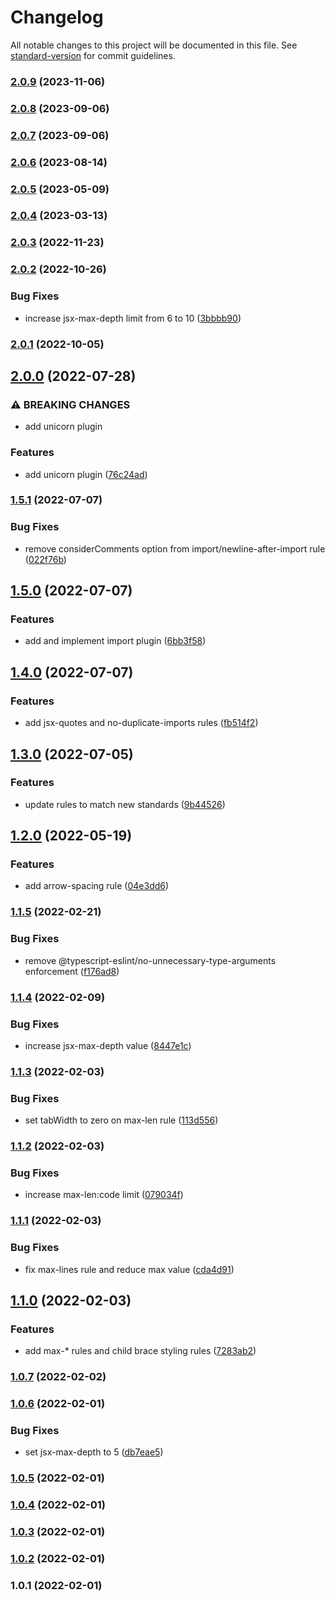 # Changelog

All notable changes to this project will be documented in this file. See [standard-version](https://github.com/conventional-changelog/standard-version) for commit guidelines.

### [2.0.9](https://github.com/growthops-digital/eslint-config/compare/v2.0.8...v2.0.9) (2023-11-06)

### [2.0.8](https://github.com/growthops-digital/eslint-config/compare/v2.0.7...v2.0.8) (2023-09-06)

### [2.0.7](https://github.com/growthops-digital/eslint-config/compare/v2.0.6...v2.0.7) (2023-09-06)

### [2.0.6](https://github.com/growthops-digital/eslint-config/compare/v2.0.5...v2.0.6) (2023-08-14)

### [2.0.5](https://github.com/growthops-digital/eslint-config/compare/v2.0.4...v2.0.5) (2023-05-09)

### [2.0.4](https://github.com/growthops-digital/eslint-config/compare/v2.0.3...v2.0.4) (2023-03-13)

### [2.0.3](https://github.com/growthops-digital/eslint-config/compare/v2.0.2...v2.0.3) (2022-11-23)

### [2.0.2](https://github.com/growthops-digital/eslint-config/compare/v2.0.1...v2.0.2) (2022-10-26)


### Bug Fixes

* increase jsx-max-depth limit from 6 to 10 ([3bbbb90](https://github.com/growthops-digital/eslint-config/commit/3bbbb90cd07da89504eef7855e25e9490b63fb39))

### [2.0.1](https://github.com/growthops-digital/eslint-config/compare/v2.0.0...v2.0.1) (2022-10-05)

## [2.0.0](https://github.com/growthops-digital/eslint-config/compare/v1.5.1...v2.0.0) (2022-07-28)


### ⚠ BREAKING CHANGES

* add unicorn plugin

### Features

* add unicorn plugin ([76c24ad](https://github.com/growthops-digital/eslint-config/commit/76c24ad86090fb30bddb850e131c77f8effe93c0))

### [1.5.1](https://github.com/growthops-digital/eslint-config/compare/v1.5.0...v1.5.1) (2022-07-07)


### Bug Fixes

* remove considerComments option from import/newline-after-import rule ([022f76b](https://github.com/growthops-digital/eslint-config/commit/022f76b029fe08b70f98b30aedd7f163b4238eef))

## [1.5.0](https://github.com/growthops-digital/eslint-config/compare/v1.4.0...v1.5.0) (2022-07-07)


### Features

* add and implement import plugin ([6bb3f58](https://github.com/growthops-digital/eslint-config/commit/6bb3f58b3578a1490b86213e761df54e443cd606))

## [1.4.0](https://github.com/growthops-digital/eslint-config/compare/v1.3.0...v1.4.0) (2022-07-07)


### Features

* add jsx-quotes and no-duplicate-imports rules ([fb514f2](https://github.com/growthops-digital/eslint-config/commit/fb514f2a629edcfc1f33b8023c893c4ffead4766))

## [1.3.0](https://github.com/growthops-digital/eslint-config/compare/v1.2.0...v1.3.0) (2022-07-05)


### Features

* update rules to match new standards ([9b44526](https://github.com/growthops-digital/eslint-config/commit/9b44526d9bb60db722d8bd8c41b7646228fc9598))

## [1.2.0](https://github.com/growthops-digital/eslint-config/compare/v1.1.5...v1.2.0) (2022-05-19)


### Features

* add arrow-spacing rule ([04e3dd6](https://github.com/growthops-digital/eslint-config/commit/04e3dd6020420c9e7daf7760199cbeefba23db4f))

### [1.1.5](https://github.com/growthops-digital/eslint-config/compare/v1.1.4...v1.1.5) (2022-02-21)


### Bug Fixes

* remove @typescript-eslint/no-unnecessary-type-arguments enforcement ([f176ad8](https://github.com/growthops-digital/eslint-config/commit/f176ad8cc27144a1e81618068bf19225c7fba828))

### [1.1.4](https://github.com/growthops-digital/eslint-config/compare/v1.1.3...v1.1.4) (2022-02-09)


### Bug Fixes

* increase jsx-max-depth value ([8447e1c](https://github.com/growthops-digital/eslint-config/commit/8447e1ccca3d80e5fda3365f45c47d0cfcbef417))

### [1.1.3](https://github.com/growthops-digital/eslint-config/compare/v1.1.2...v1.1.3) (2022-02-03)


### Bug Fixes

* set tabWidth to zero on max-len rule ([113d556](https://github.com/growthops-digital/eslint-config/commit/113d556ca341d8ef7254ef92858f575c16006847))

### [1.1.2](https://github.com/growthops-digital/eslint-config/compare/v1.1.1...v1.1.2) (2022-02-03)


### Bug Fixes

* increase max-len:code limit ([079034f](https://github.com/growthops-digital/eslint-config/commit/079034f9c5d6aacec8eb4148b8ed4436d4c14c2e))

### [1.1.1](https://github.com/growthops-digital/eslint-config/compare/v1.1.0...v1.1.1) (2022-02-03)


### Bug Fixes

* fix max-lines rule and reduce max value ([cda4d91](https://github.com/growthops-digital/eslint-config/commit/cda4d91d86360f385b5f880ed206421156c84172))

## [1.1.0](https://github.com/growthops-digital/eslint-config/compare/v1.0.7...v1.1.0) (2022-02-03)


### Features

* add max-* rules and child brace styling rules ([7283ab2](https://github.com/growthops-digital/eslint-config/commit/7283ab2f5fd97dff7b031a6975d57e28b18a7cfc))

### [1.0.7](https://github.com/growthops-digital/eslint-config/compare/v1.0.6...v1.0.7) (2022-02-02)

### [1.0.6](https://github.com/growthops-digital/eslint-config/compare/v1.0.5...v1.0.6) (2022-02-01)


### Bug Fixes

* set jsx-max-depth to 5 ([db7eae5](https://github.com/growthops-digital/eslint-config/commit/db7eae5e47f63092b8312cbbad74391ed64f60c8))

### [1.0.5](https://github.com/growthops-digital/eslint-config/compare/v1.0.4...v1.0.5) (2022-02-01)

### [1.0.4](https://github.com/growthops-digital/eslint-config/compare/v1.0.3...v1.0.4) (2022-02-01)

### [1.0.3](https://github.com/growthops-digital/eslint-config/compare/v1.0.2...v1.0.3) (2022-02-01)

### [1.0.2](https://github.com/growthops-digital/eslint-config/compare/v1.0.1...v1.0.2) (2022-02-01)

### 1.0.1 (2022-02-01)
